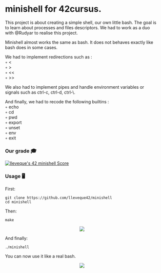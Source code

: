 # minishell for 42cursus.

This project is about creating a simple shell, our own little bash. The goal is to learn about processes and files descriptors. We had to work as a duo 
with @Rudyar to realise this project.

Minishell almost works the same as bash. It does not behaves exactly like bash does in some cases.

We had to implement redirections such as : <br>
◦ < <br>
◦ > <br>
◦ << <br>
◦ >> <br>

We also had to implement pipes and handle environment variables or signals such as ctrl-c, ctrl-d, ctrl-\\.

And finally, we had to recode the following builtins : <br>
◦ echo <br>
◦ cd <br>
◦ pwd <br>
◦ export <br>
◦ unset <br>
◦ env <br>
◦ exit <br>

### Our grade :mortar_board:
[![lleveque's 42 minishell Score](https://badge42.vercel.app/api/v2/clc6bxaur00060fmon220zhly/project/2553765)](https://github.com/JaeSeoKim/badge42)

### Usage :desktop_computer:

First:

    git clone https://github.com/lleveque42/minishell
    cd minishell
    
Then:
    
    make
    
<p align="center">
    <img src="https://github.com/lleveque42/minishell/blob/master/readme/make-minishell.gif">
</p>

And finally:

    ./minishell
    
You can now use it like a real bash.

<p align="center">
    <img src="https://github.com/lleveque42/minishell/blob/master/readme/run-minishell.gif">
</p>
